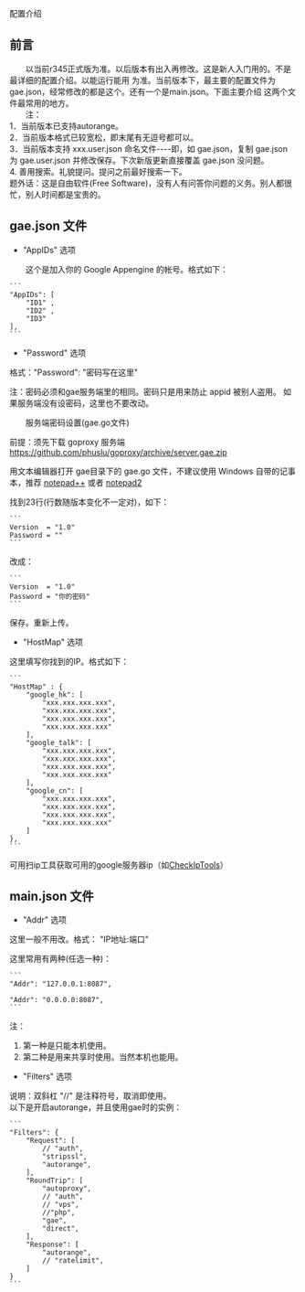 配置介绍

## 前言   

　　以当前r345正式版为准。以后版本有出入再修改。这是新人入门用的。不是最详细的配置介绍。以能运行能用
为准。当前版本下，最主要的配置文件为gae.json，经常修改的都是这个。还有一个是main.json。下面主要介绍
这两个文件最常用的地方。   
　　注：  
1．当前版本已支持autorange。   
2．当前版本格式已较宽松，即末尾有无逗号都可以。   
3．当前版本支持 xxx.user.json 命名文件----即，如 gae.json，复制 gae.json 为 gae.user.json 并修改保存。下次新版更新直接覆盖 gae.json 没问题。  
4. 善用搜索。礼貌提问。提问之前最好搜索一下。   
题外话：这是自由软件(Free Software)，没有人有问答你问题的义务。别人都很忙，别人时间都是宝贵的。

## gae.json 文件

* "AppIDs" 选项

　　这个是加入你的 Google Appengine 的帐号。格式如下：  

	```
    "AppIDs": [  
        "ID1" ,   
        "ID2" ,    
        "ID3"  
    ],   
	```
    
* "Password" 选项   

格式："Password": "密码写在这里"   

注：密码必须和gae服务端里的相同。密码只是用来防止 appid 被别人盗用。 如果服务端没有设密码，这里也不要改动。     

　　服务端密码设置(gae.go文件)   

前提：须先下载 goproxy 服务端 https://github.com/phuslu/goproxy/archive/server.gae.zip   

用文本编辑器打开 gae目录下的 gae.go 文件，不建议使用 Windows 自带的记事本，推荐 [notepad++](http://notepad-plus-plus.org/) 或者 [notepad2](http://www.flos-freeware.ch/notepad2.html)   

找到23行(行数随版本变化不一定对)，如下：   

	```
	Version  = "1.0"
	Password = ""
	```
    
改成：   

	```
	Version  = "1.0"
	Password = "你的密码"
	```
    
保存。重新上传。
    
* "HostMap" 选项

这里填写你找到的IP。格式如下：

	```
	"HostMap" : {
		"google_hk": [
            "xxx.xxx.xxx.xxx",
            "xxx.xxx.xxx.xxx",
            "xxx.xxx.xxx.xxx",
            "xxx.xxx.xxx.xxx"
		],
		"google_talk": [
            "xxx.xxx.xxx.xxx",
            "xxx.xxx.xxx.xxx",
            "xxx.xxx.xxx.xxx",
            "xxx.xxx.xxx.xxx"
		],
		"google_cn": [
            "xxx.xxx.xxx.xxx",
            "xxx.xxx.xxx.xxx",
            "xxx.xxx.xxx.xxx",
            "xxx.xxx.xxx.xxx"
		]
	},
	```
可用扫ip工具获取可用的google服务器ip（如[CheckIpTools](https://github.com/xyuanmu/checkiptools)） 
## main.json 文件

* "Addr" 选项

这里一般不用改。格式： "IP地址:端口"

这里常用有两种(任选一种)：

	```
	"Addr": "127.0.0.1:8087",
    
	"Addr": "0.0.0.0:8087",
	```
    
注：   
1. 第一种是只能本机使用。   
2. 第二种是用来共享时使用。当然本机也能用。

* "Filters" 选项

说明：双斜杠 "//" 是注释符号，取消即使用。   
以下是开启autorange，并且使用gae时的实例：

	```
	"Filters": {
		"Request": [
			// "auth",
			"stripssl",
			"autorange",
		],
		"RoundTrip": [
			"autoproxy",
			// "auth",
			// "vps",
			//"php",
			"gae",
			"direct",
		],
		"Response": [
			"autorange",
			// "ratelimit",
		]
	}
	```

